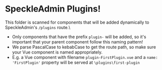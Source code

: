 # SpeckleAdmin Plugins!
This folder is scanned for components that will be added dynamically to SpeckleAdmin's `/plugins` route.\
* Only components that have the prefix `plugin-` will be added, so it's important that your parent component follow this naming pattern! 
* We parse PascalCase to kebabCase to get the route path, so make sure your Vue component is named appropriately. 
* E.g. a Vue component with filename `plugin-FirstPlugin.vue` and a `name: 'FirstPlugin'` property will be served at `\plugins\first-plugin`